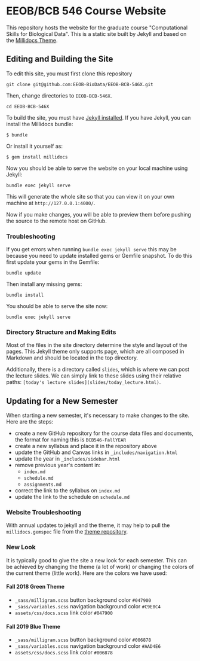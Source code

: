 # EEOB/BCB 546 Course Website

This repository hosts the website for the graduate course "Computational Skills for Biological Data". This is a static site built by Jekyll and based on the [Millidocs Theme](https://github.com/alexander-heimbuch/millidocs).

## Editing and Building the Site

To edit this site, you must first clone this repository

```
git clone git@github.com:EEOB-BioData/EEOB-BCB-546X.git
```

Then, change directories to `EEOB-BCB-546X`.

```
cd EEOB-BCB-546X
```

To build the site, you must have [Jekyll installed](https://jekyllrb.com/docs/installation/). If you have Jekyll, you can install the Millidocs bundle:

    $ bundle

Or install it yourself as:

    $ gem install millidocs

Now you should be able to serve the website on your local machine using Jekyll:

```
bundle exec jekyll serve
```

This will generate the whole site so that you can view it on your own machine at `http://127.0.0.1:4000/`.

Now if you make changes, you will be able to preview them before pushing the source to the remote host on GitHub.

### Troubleshooting

If you get errors when running `bundle exec jekyll serve` this may be because you need to update installed gems or Gemfile snapshot. To do this first update your gems in the Gemfile:

```
bundle update
```

Then install any missing gems:

```
bundle install
```

You should be able to serve the site now:

```
bundle exec jekyll serve
```



### Directory Structure and Making Edits

Most of the files in the site directory determine the style and layout of the pages. This Jekyll theme only supports page, which are all composed in Markdown and should be located in the top directory. 

Additionally, there is a directory called `slides`, which is where we can post the lecture slides. We can simply link to these slides using their relative paths: `[today's lecture slides](slides/today_lecture.html)`.

## Updating for a New Semester

When starting a new semester, it's necessary to make changes to the site. Here are the steps:

* create a new GitHub repository for the course data files and documents, the format for naming this is `BCB546-FallYEAR`
* create a new syllabus and place it in the repository above
* update the GitHub and Canvas links in `_includes/navigation.html`
* update the year in `_includes/sidebar.html`
* remove previous year's content in:
	* `index.md`
	* `schedule.md`
	* `assignments.md`
* correct the link to the syllabus on `index.md`
* update the link to the schedule on `schedule.md`

### Website Troubleshooting

With annual updates to jekyll and the theme, it may help to pull the `millidocs.gemspec` file from the [theme repository](https://github.com/alexander-heimbuch/millidocs/blob/master/millidocs.gemspec).

### New Look

It is typically good to give the site a new look for each semester. This can be achieved by changing the theme (a lot of work) or changing the colors of the current theme (little work). Here are the colors we have used:

#### Fall 2018 Green Theme

* `_sass/milligram.scss` button background color `#047900`
* `_sass/variables.scss` navigation background color `#C9E0C4`
* `assets/css/docs.scss` link color `#047900`

#### Fall 2019 Blue Theme

* `_sass/milligram.scss` button background color `#006878`
* `_sass/variables.scss` navigation background color `#AAD4E6`
* `assets/css/docs.scss` link color `#006878`

